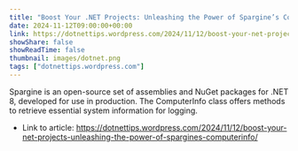 ```yaml
---
title: "Boost Your .NET Projects: Unleashing the Power of Spargine’s ComputerInfo"
date: 2024-11-12T09:00:00+00:00
link: https://dotnettips.wordpress.com/2024/11/12/boost-your-net-projects-unleashing-the-power-of-spargines-computerinfo/
showShare: false
showReadTime: false
thumbnail: images/dotnet.png
tags: ["dotnettips.wordpress.com"]
---
```

Spargine is an open-source set of assemblies and NuGet packages for .NET 8, developed for use in production. The ComputerInfo class offers methods to retrieve essential system information for logging.

- Link to article: https://dotnettips.wordpress.com/2024/11/12/boost-your-net-projects-unleashing-the-power-of-spargines-computerinfo/